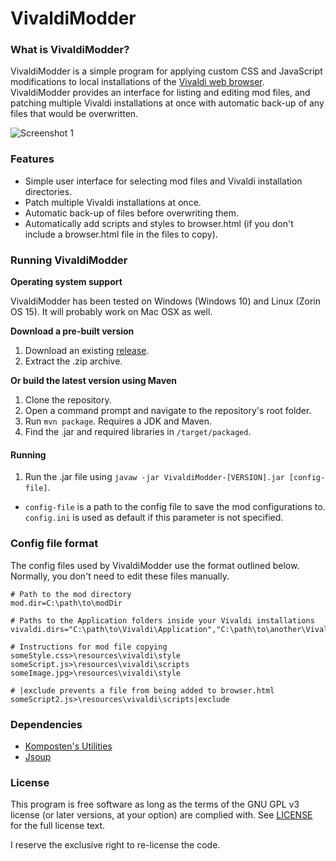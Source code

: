 # VivaldiModder
### What is VivaldiModder?
VivaldiModder is a simple program for applying custom CSS and JavaScript modifications to local installations of the [Vivaldi web browser](https://vivaldi.com). VivaldiModder provides an interface for listing and editing mod files, and patching multiple Vivaldi installations at once with automatic back-up of any files that would be overwritten.

![Screenshot 1](../a00ea1d1a93f8b294d109dd8aa01d521c325d402/screenshots/user_interface.png?raw=true)

### Features
- Simple user interface for selecting mod files and Vivaldi installation directories.
- Patch multiple Vivaldi installations at once.
- Automatic back-up of files before overwriting them.
- Automatically add scripts and styles to browser.html (if you don't include a browser.html file in the files to copy).

### Running VivaldiModder
**Operating system support**

VivaldiModder has been tested on Windows (Windows 10) and Linux (Zorin OS 15). It will probably work on Mac OSX as well.

**Download a pre-built version**
1) Download an existing [release](https://github.com/Komposten/VivaldiModder/releases).
2) Extract the .zip archive.

**Or build the latest version using Maven**
1) Clone the repository.
2) Open a command prompt and navigate to the repository's root folder.
3) Run `mvn package`. Requires a JDK and Maven.
4) Find the .jar and required libraries in `/target/packaged`.

#### Running
1) Run the .jar file using `javaw -jar VivaldiModder-[VERSION].jar [config-file]`.
- `config-file` is a path to the config file to save the mod configurations to. `config.ini` is used as default if this parameter is not specified.

### Config file format
The config files used by VivaldiModder use the format outlined below. Normally, you don't need to edit these files manually.
```
# Path to the mod directory
mod.dir=C:\path\to\modDir

# Paths to the Application folders inside your Vivaldi installations
vivaldi.dirs="C:\path\to\Vivaldi\Application","C:\path\to\another\Vivaldi\Application"

# Instructions for mod file copying
someStyle.css>\resources\vivaldi\style
someScript.js>\resources\vivaldi\scripts
someImage.jpg>\resources\vivaldi\style

# |exclude prevents a file from being added to browser.html
someScript2.js>\resources\vivaldi\scripts|exclude
```

### Dependencies
- [Komposten's Utilities](https://github.com/Komposten/Utilities)
- [Jsoup](https://jsoup.org)

### License
This program is free software as long as the terms of the GNU GPL v3 license (or later versions, at your option) are complied with. See [LICENSE](LICENSE) for the full license text.

I reserve the exclusive right to re-license the code.
